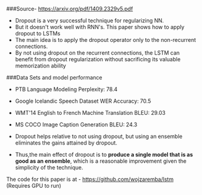 ###Source- https://arxiv.org/pdf/1409.2329v5.pdf

* Dropout is a very successful technique for regularizing NN.  
* But it doesn't work well with RNN's. This paper shows how to apply dropout to LSTMs
* The main idea is to apply the dropout operator only to the non-recurrent connections.
* By not using dropout on the recurrent connections, the LSTM can benefit from dropout regularization without sacrificing its valuable memorization ability

###Data Sets and model performance

* PTB Language Modeling Perplexity: 78.4
* Google Icelandic Speech Dataset WER Accuracy: 70.5
* WMT'14 English to French Machine Translation BLEU: 29.03
* MS COCO Image Caption Generation BLEU: 24.3

* Dropout helps relative to not using dropout, but using an ensemble eliminates the gains attained by dropout.
* Thus,the main effect of dropout is to **produce a single model that is as good as an  ensemble**, which is a reasonable improvement given the simplicity of the technique.

The code for this paper is at - https://github.com/wojzaremba/lstm
 (Requires GPU to run)